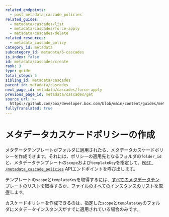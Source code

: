 ```yaml
---
related_endpoints:
  - post_metadata_cascade_policies
related_guides:
  - metadata/cascades/list
  - metadata/cascades/force-apply
  - metadata/cascades/delete
related_resources:
  - metadata_cascade_policy
category_id: metadata
subcategory_id: metadata/6-cascades
is_index: false
id: metadata/cascades/create
rank: 3
type: guide
total_steps: 5
sibling_id: metadata/cascades
parent_id: metadata/cascades
next_page_id: metadata/cascades/force-apply
previous_page_id: metadata/cascades/get
source_url: >-
  https://github.com/box/developer.box.com/blob/main/content/guides/metadata/6-cascades/3-create.md
fullyTranslated: true
---
```

# メタデータカスケードポリシーの作成

メタデータテンプレートがフォルダに適用されたら、メタデータカスケードポリシーを作成できます。それには、ポリシーの適用先となるフォルダの`folder_id`と、メタデータテンプレートの`scope`および`templateKey`を指定して、[`POST /metadata_cascade_policies`][e_post] APIエンドポイントを呼び出します。

<Samples id="post_metadata_cascade_policies">

</Samples>

<Message>

テンプレートの`scope`と`templateKey`を取得するには、[すべてのメタデータテンプレートのリストを取得][g_list_templates]するか、[ファイルのすべてのインスタンスのリストを取得][g_list_instances_item]します。

</Message>

<Message warning>

カスケードポリシーを作成できるのは、指定した`scope`と`templateKey`のフォルダにメタデータインスタンスがすでに適用されている場合のみです。

</Message>

[e_post]: e://post_metadata_cascade_policies

[g_list_templates]: g://metadata/templates/list

[g_list_instances_item]: g://metadata/instances/list

